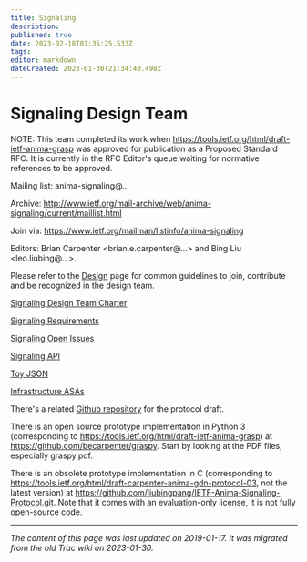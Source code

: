 ```yaml
---
title: Signaling
description: 
published: true
date: 2023-02-18T01:35:25.533Z
tags: 
editor: markdown
dateCreated: 2023-01-30T21:34:40.498Z
---
```



# Signaling Design Team 
NOTE: This team completed its work when https://tools.ietf.org/html/draft-ietf-anima-grasp was approved for publication as a Proposed Standard RFC. It is currently in the RFC Editor's queue waiting for normative references to be approved.

Mailing list: anima-signaling@…

Archive: http://www.ietf.org/mail-archive/web/anima-signaling/current/maillist.html

Join via: https://www.ietf.org/mailman/listinfo/anima-signaling

Editors: Brian Carpenter <brian.e.carpenter@…> and Bing Liu <leo.liubing@…>.

Please refer to the [Design](/Design) page for common guidelines to join, contribute and be recognized in the design team.

[Signaling Design Team Charter](/group/anima/SignalingDesignTeamCharter)

[Signaling Requirements](/group/anima/SignalingRequirements)

[Signaling Open Issues](/group/anima/SignalingOpenIssues)

[Signaling API](/group/anima/SignalingAPI)

[Toy JSON](/group/anima/ToyJSON)

[Infrastructure ASAs](/group/anima/InfrastructureASAs)

There's a related [Github repository](https://github.com/becarpenter/animaproto) for the protocol draft.

There is an open source prototype implementation in Python 3 (corresponding to https://tools.ietf.org/html/draft-ietf-anima-grasp) at https://github.com/becarpenter/graspy. Start by looking at the PDF files, especially graspy.pdf.

There is an obsolete prototype implementation in C (corresponding to  https://tools.ietf.org/html/draft-carpenter-anima-gdn-protocol-03, not the latest version) at  https://github.com/liubingpang/IETF-Anima-Signaling-Protocol.git. Note that it comes with an evaluation-only license, it is not fully open-source code.
&nbsp;
&nbsp;
&nbsp;

---

*The content of this page was last updated on 2019-01-17. It was migrated from the old Trac wiki on 2023-01-30.*